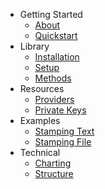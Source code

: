 <!-- docs/_sidebar.md -->

* Getting Started
  * [About](/)
  * [Quickstart](/guide/quickstart.md)
* Library
  * [Installation](/guide/install.md)
  * [Setup](/guide/setup.md)
  * [Methods](/guide/methods.md)
* Resources
  * [Providers](/guide/providers.md)
  * [Private Keys](/guide/privateKeys.md)
* Examples 
  * [Stamping Text](/guide/stampText.md)  
  * [Stamping File](/guide/stampFile.md)
* Technical
  * [Charting](/guide/chart.md)
  * [Structure](/guide/structure.md)